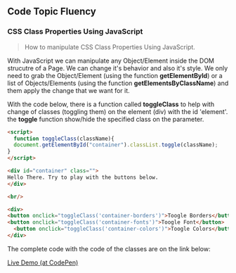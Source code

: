 ## Code Topic Fluency 

### CSS Class Properties Using JavaScript
> How to manipulate CSS Class Properties Using JavaScript.

With JavaScript we can manipulate any Object/Element inside the DOM strucutre of a Page. We can change it's behavior and also it's style. We only need to grab the Object/Element (using the function **getElementById**) or a list of Objects/Elements (using the function **getElementsByClassName**) and them apply the change that we want for it.

With the code below, there is a function called **toggleClass** to help with change of classes (toggling them) on the element (div) with the id 'element'. the **toggle** function show/hide the specified class on the parameter.

````html
<script>
  function toggleClass(className){
  document.getElementById("container").classList.toggle(className);
}
</script>

<div id="container" class="">
Hello There. Try to play with the buttons below.
</div>

<br/>

<div>
<button onclick="toggleClass('container-borders')">Toogle Borders</button>
<button onclick="toggleClass('container-fonts')">Toogle Font</button>
  <button onclick="toggleClass('container-colors')">Toogle Colors</button>
</div>
````

The complete code with the code of the classes are on the link below:

<a href="https://codepen.io/glaucioso/pen/BbJbWJ" target="_blank">Live Demo (at CodePen)
